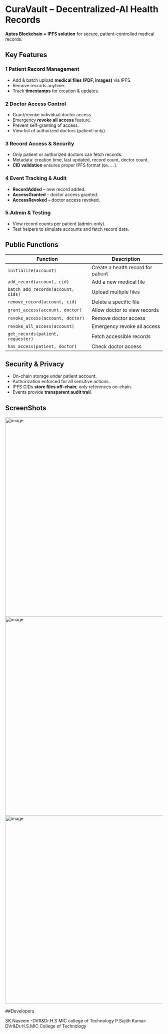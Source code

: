 # CuraVault – Decentralized-AI Health Records 

**Aptos Blockchain + IPFS solution** for secure, patient-controlled medical records.


##  Key Features

### 1 Patient Record Management
- Add & batch upload **medical files (PDF, images)** via IPFS.
- Remove records anytime.
- Track **timestamps** for creation & updates.

### 2 Doctor Access Control
- Grant/revoke individual doctor access.
- Emergency **revoke all access** feature.
- Prevent self-granting of access.
- View list of authorized doctors (patient-only).

### 3 Record Access & Security
- Only patient or authorized doctors can fetch records.
- Metadata: creation time, last updated, record count, doctor count.
- **CID validation** ensures proper IPFS format (`Qm...`).

### 4 Event Tracking & Audit
- **RecordAdded** – new record added.
- **AccessGranted** – doctor access granted.
- **AccessRevoked** – doctor access revoked.

###  5.Admin & Testing
- View record counts per patient (admin-only).
- Test helpers to simulate accounts and fetch record data.


##  Public Functions

| Function | Description |
|----------|-------------|
| `initialize(account)` | Create a health record for patient |
| `add_record(account, cid)` | Add a new medical file |
| `batch_add_records(account, cids)` | Upload multiple files |
| `remove_record(account, cid)` | Delete a specific file |
| `grant_access(account, doctor)` | Allow doctor to view records |
| `revoke_access(account, doctor)` | Remove doctor access |
| `revoke_all_access(account)` | Emergency revoke all access |
| `get_records(patient, requester)` | Fetch accessible records |
| `has_access(patient, doctor)` | Check doctor access |


##  Security & Privacy
- On-chain storage under patient account.
- Authorization enforced for all sensitive actions.
- IPFS CIDs **store files off-chain**; only references on-chain.
- Events provide **transparent audit trail**.

## ScreenShots
<img width="1307" height="635" alt="image" src="https://github.com/user-attachments/assets/22558750-a5ec-493a-83a5-7bcfcfedfb66" />
<img width="1316" height="635" alt="image" src="https://github.com/user-attachments/assets/0ae46e1f-63f1-4197-ae80-aebf6ee8ab45" />
<img width="1317" height="602" alt="image" src="https://github.com/user-attachments/assets/a775d4b7-6acf-418b-b60b-9a98a4141a01" />



##Developers


SK.Naseem -DVR&Dr.H.S MIC college of Technology
P.Sujith Kumar-DVr&Dr.H.S.MIC College of Technology



